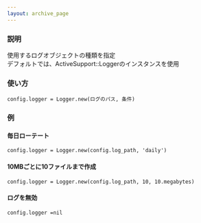 ```yaml
---
layout: archive_page
---
```

### 説明
使用するログオブジェクトの種類を指定  
デフォルトでは、ActiveSupport::Loggerのインスタンスを使用

### 使い方
    config.logger = Logger.new(ログのパス, 条件)

### 例
#### 毎日ローテート
    config.logger = Logger.new(config.log_path, 'daily')

#### 10MBごとに10ファイルまで作成
    config.logger = Logger.new(config.log_path, 10, 10.megabytes)

#### ログを無効
    config.logger =nil